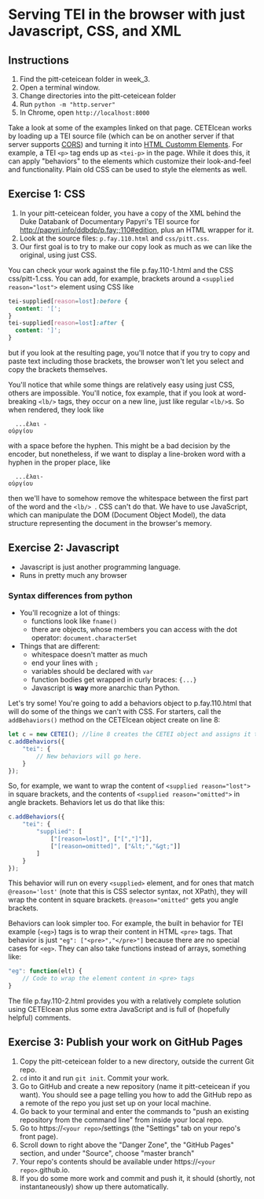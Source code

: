 # Serving TEI in the browser with just Javascript, CSS, and XML

## Instructions

1. Find the pitt-ceteicean folder in week_3.
1. Open a terminal window.
1. Change directories into the pitt-ceteicean folder
1. Run `python -m "http.server"`
1. In Chrome, open `http://localhost:8000`

Take a look at some of the examples linked on that page. CETEIcean works by loading up a TEI source file (which can be on another server if that server supports [CORS](https://developer.mozilla.org/en-US/docs/Web/HTTP/CORS)) and turning it into [HTML Customm Elements](https://developer.mozilla.org/en-US/docs/Web/Web_Components/Using_custom_elements). For example, a TEI `<p>` tag ends up as `<tei-p>` in the page. While it does this, it can apply "behaviors" to the elements which customize their look-and-feel and functionality. Plain old CSS can be used to style the elements as well.

## Exercise 1: CSS

1. In your pitt-ceteicean folder, you have a copy of the XML behind the Duke
Databank of Documentary Papyri's TEI source for <http://papyri.info/ddbdp/p.fay;;110#edition>,
plus an HTML wrapper for it.
2. Look at the source files: `p.fay.110.html` and `css/pitt.css`.
3. Our first goal is to try to make our copy look as much as we can like the original, using just CSS.

You can check your work against the file p.fay.110-1.html and the CSS css/pitt-1.css. You can add, for example, brackets around a `<supplied reason="lost">` element using CSS like
```css
tei-supplied[reason=lost]:before {
  content: '[';
}
tei-supplied[reason=lost]:after {
  content: ']';
}
```
but if you look at the resulting page, you'll notce that if you try to copy and paste text including those brackets, the browser won't let you select and copy the brackets themselves. 

You'll notice that while some things are relatively easy using just CSS, others are impossible. You'll notice, fox example, that if you look at word-breaking `<lb/>` tags, they occur on a new line, just like regular `<lb/>`s. So when rendered, they look like
```
  ...ἐλαι -
οὐργίου
```
with a space before the hyphen. This might be a bad decision by the encoder, but nonetheless, if we want to display a line-broken word with a hyphen in the proper place, like
```
  ...ἐλαι-
οὐργίου
```
then we'll have to somehow remove the whitespace between the first part of the word and the `<lb/> `. CSS can't do that. We have to use JavaScript, which can manipulate the DOM (Document Object Model), the data structure representing the document in the browser's memory. 

## Exercise 2: Javascript

* Javascript is just another programming language.
* Runs in pretty much any browser

### Syntax differences from python

* You'll recognize a lot of things:
  * functions look like `fname()`
  * there are objects, whose members you can access with the dot operator: `document.characterSet`
* Things that are different:
  * whitespace doesn't matter as much
  * end your lines with `;`
  * variables should be declared with `var`
  * function bodies get wrapped in curly braces: `{...}`
  * Javascript is **way** more anarchic than Python.

Let's try some! You're going to add a behaviors object to p.fay.110.html that will do some of the things we can't with CSS. For starters, call the `addBehaviors()` method on the CETEIcean object create on line 8:
```js
let c = new CETEI(); //line 8 creates the CETEI object and assigns it to the variable c
c.addBehaviors({
    "tei": {
        // New behaviors will go here.
    }
});
```
So, for example, we want to wrap the content of `<supplied reason="lost">` in square brackets, and the contents of `<supplied reason="omitted">` in angle brackets. Behaviors let us do that like this:
```js
c.addBehaviors({
    "tei": {
        "supplied": [
            ["[reason=lost]", ["[","]"]],
            ["[reason=omitted]", ["&lt;","&gt;"]]
        ]
    }
});
```
This behavior will run on every `<supplied>` element, and for ones that match `@reason='lost'` (note that this is CSS selector syntax, not XPath), they will wrap the content in square brackets. `@reason="omitted"` gets you angle brackets.

Behaviors can look simpler too. For example, the built in behavior for TEI example (`<eg>`) tags is to wrap their content in HTML `<pre>` tags. That behavior is just `"eg": ["<pre>","</pre>"]` because there are no special cases for `<eg>`. They can also take functions instead of arrays, something like: 
```js
"eg": function(elt) {
    // Code to wrap the element content in <pre> tags
}
```

The file p.fay.110-2.html provides you with a relatively complete solution using CETEIcean plus some extra JavaScript and is full of (hopefully helpful) comments.

## Exercise 3: Publish your work on GitHub Pages

1. Copy the pitt-ceteicean folder to a new directory, outside the current Git repo.
1. `cd` into it and run `git init`. Commit your work.
1. Go to GitHub and create a new repository (name it pitt-ceteicean if you want). You should see a page telling you how to add the GitHub repo as a remote of the repo you just set up on your local machine.
1. Go back to your terminal and enter the commands to "push an existing repository from the command line" from inside your local repo.
1. Go to https://`<your repo>`/settings (the "Settings" tab on your repo's front page).
1. Scroll down to right above the "Danger Zone", the "GitHub Pages" section, and under "Source", choose "master branch"
1. Your repo's contents should be available under https://`<your repo>`.github.io.
1. If you do some more work and commit and push it, it should (shortly, not instantaneously) show up there automatically.

